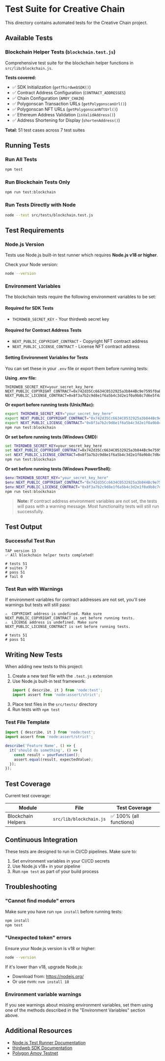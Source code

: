 # Test Suite for Creative Chain

This directory contains automated tests for the Creative Chain project.

## Available Tests

### Blockchain Helper Tests (`blockchain.test.js`)

Comprehensive test suite for the blockchain helper functions in `src/lib/blockchain.js`.

**Tests covered:**
- ✅ SDK Initialization (`getThirdwebSDK()`)
- ✅ Contract Address Configuration (`CONTRACT_ADDRESSES`)
- ✅ Chain Configuration (`AMOY_CHAIN`)
- ✅ Polygonscan Transaction URLs (`getPolygonscanUrl()`)
- ✅ Polygonscan NFT URLs (`getPolygonscanNftUrl()`)
- ✅ Ethereum Address Validation (`isValidAddress()`)
- ✅ Address Shortening for Display (`shortenAddress()`)

**Total:** 51 test cases across 7 test suites

## Running Tests

### Run All Tests

```bash
npm test
```

### Run Blockchain Tests Only

```bash
npm run test:blockchain
```

### Run Tests Directly with Node

```bash
node --test src/tests/blockchain.test.js
```

## Test Requirements

### Node.js Version

Tests use Node.js built-in test runner which requires **Node.js v18 or higher**.

Check your Node version:
```bash
node --version
```

### Environment Variables

The blockchain tests require the following environment variables to be set:

#### Required for SDK Tests
- `THIRDWEB_SECRET_KEY` - Your thirdweb secret key

#### Required for Contract Address Tests
- `NEXT_PUBLIC_COPYRIGHT_CONTRACT` - Copyright NFT contract address
- `NEXT_PUBLIC_LICENSE_CONTRACT` - License NFT contract address

#### Setting Environment Variables for Tests

You can set these in your `.env` file or export them before running tests:

**Using .env file:**
```env
THIRDWEB_SECRET_KEY=your_secret_key_here
NEXT_PUBLIC_COPYRIGHT_CONTRACT=0x742d35Cc6634C0532925a3b844Bc9e7595f0aE8F
NEXT_PUBLIC_LICENSE_CONTRACT=0x8f3a7b2c9d8e1f6a5b4c3d2e1f0a9b8c7d6e5f4a
```

**Or export before running tests (Unix/Mac):**
```bash
export THIRDWEB_SECRET_KEY="your_secret_key_here"
export NEXT_PUBLIC_COPYRIGHT_CONTRACT="0x742d35Cc6634C0532925a3b844Bc9e7595f0aE8F"
export NEXT_PUBLIC_LICENSE_CONTRACT="0x8f3a7b2c9d8e1f6a5b4c3d2e1f0a9b8c7d6e5f4a"
npm run test:blockchain
```

**Or set before running tests (Windows CMD):**
```cmd
set THIRDWEB_SECRET_KEY=your_secret_key_here
set NEXT_PUBLIC_COPYRIGHT_CONTRACT=0x742d35Cc6634C0532925a3b844Bc9e7595f0aE8F
set NEXT_PUBLIC_LICENSE_CONTRACT=0x8f3a7b2c9d8e1f6a5b4c3d2e1f0a9b8c7d6e5f4a
npm run test:blockchain
```

**Or set before running tests (Windows PowerShell):**
```powershell
$env:THIRDWEB_SECRET_KEY="your_secret_key_here"
$env:NEXT_PUBLIC_COPYRIGHT_CONTRACT="0x742d35Cc6634C0532925a3b844Bc9e7595f0aE8F"
$env:NEXT_PUBLIC_LICENSE_CONTRACT="0x8f3a7b2c9d8e1f6a5b4c3d2e1f0a9b8c7d6e5f4a"
npm run test:blockchain
```

> **Note:** If contract address environment variables are not set, the tests will pass with a warning message. Most functionality tests will still run successfully.

## Test Output

### Successful Test Run

```
TAP version 13
✅ All blockchain helper tests completed!

# tests 51
# suites 7
# pass 51
# fail 0
```

### Test Run with Warnings

If environment variables for contract addresses are not set, you'll see warnings but tests will still pass:

```
⚠️  COPYRIGHT address is undefined. Make sure NEXT_PUBLIC_COPYRIGHT_CONTRACT is set before running tests.
⚠️  LICENSE address is undefined. Make sure NEXT_PUBLIC_LICENSE_CONTRACT is set before running tests.

# tests 51
# pass 51
```

## Writing New Tests

When adding new tests to this project:

1. Create a new test file with the `.test.js` extension
2. Use Node.js built-in test framework:
   ```javascript
   import { describe, it } from 'node:test';
   import assert from 'node:assert/strict';
   ```
3. Place test files in the `src/tests/` directory
4. Run tests with `npm test`

### Test File Template

```javascript
import { describe, it } from 'node:test';
import assert from 'node:assert/strict';

describe('Feature Name', () => {
  it('should do something', () => {
    const result = yourFunction();
    assert.equal(result, expectedValue);
  });
});
```

## Test Coverage

Current test coverage:

| Module | File | Test Coverage |
|--------|------|---------------|
| Blockchain Helpers | `src/lib/blockchain.js` | ✅ 100% (all functions) |

## Continuous Integration

These tests are designed to run in CI/CD pipelines. Make sure to:

1. Set environment variables in your CI/CD secrets
2. Use Node.js v18+ in your pipeline
3. Run `npm test` as part of your build process

## Troubleshooting

### "Cannot find module" errors

Make sure you have run `npm install` before running tests:
```bash
npm install
npm test
```

### "Unexpected token" errors

Ensure your Node.js version is v18 or higher:
```bash
node --version
```

If it's lower than v18, upgrade Node.js:
- Download from: https://nodejs.org/
- Or use nvm: `nvm install 18`

### Environment variable warnings

If you see warnings about missing environment variables, set them using one of the methods described in the "Environment Variables" section above.

## Additional Resources

- [Node.js Test Runner Documentation](https://nodejs.org/api/test.html)
- [thirdweb SDK Documentation](https://portal.thirdweb.com/)
- [Polygon Amoy Testnet](https://docs.polygon.technology/tools/faucets/)
